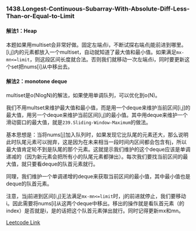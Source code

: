 ### 1438.Longest-Continuous-Subarray-With-Absolute-Diff-Less-Than-or-Equal-to-Limit

#### 解法1：Heap
本题如果用multiset会非常好做。固定左端点i，不断试探右端点j能前进到哪里。[i,j]内的元素都放入一个multiset，自动就知道了最大值和最小值。如果满足```mx-mn<=limit```，则这段区间长度就合法。否则我们就移动一次左端点i，同时要更新这个set把nums[i]从中移出去。

#### 解法2：monotone deque
multiset是o(NlogN)的解法，如果使用单调队列，可以优化到o(N)。

我们不用multset来维护最大值和最小值，而是用一个deque来维护当前区间[i,j]的最大值，用另一个deque来维护当前区间[i,j]的最小值。其中用deque来维护一个滑动窗口的最大值，就是```239.Sliding-Window-Maximum```的做法。

基本思想是：当将nums[j]加入队列时，如果发现它比队尾的元素还大，那么说明此时队尾元素可以抛弃，这是因为在未来相当一段时间内区间都会包含有j，所以最大值肯定轮不到是队尾的那个元素。这就提示我们维护的这个deque应该是单调递减的（因为新元素会把所有小的队尾元素都弹出）。每次我们要找当前区间的最大值，就只要看deque的队首元素就行。

同理，我们维护一个单调递增的deque来获取当前区间的最小值，其中最小值也是deque的队首元素。

注意，当j前进到区间[i,j]无法满足```mx-mn<=limit```时，j的前进就停止，我们要移动i。因此需要将nums[i]从这两个deque中移出。移出的操作就是看队首元素（的index）是否就是i，是的话把这个队首元素弹出就行。同时记得更新mx和mn。


[Leetcode Link](https://leetcode.com/problems/longest-continuous-subarray-with-absolute-diff-less-than-or-equal-to-limit/)
